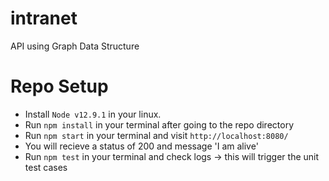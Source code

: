 # intranet

API using Graph Data Structure

# Repo Setup

- Install `Node v12.9.1` in your linux.
- Run `npm install` in your terminal after going to the repo directory
- Run `npm start` in your terminal and visit `http://localhost:8080/`
- You will recieve a status of 200 and message 'I am alive'
- Run `npm test` in your terminal and check logs -> this will trigger the unit test cases
